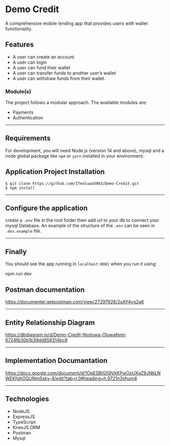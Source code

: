 # Demo Credit
A comprehensive mobile lending app that provides users with wallet functionality.

## Features

  *   A user can create an account
  *   A user can login
  *   A user can fund their wallet
  *   A user can transfer funds to another user’s wallet
  *   A user can withdraw funds from their wallet.

### Module(s)
The project follows a modular approach. The available modules are:
- Payments
- Authentication

---

## Requirements

For development, you will need Node.js (version 14 and above), mysql and a node global package like `npm` or `yarn` installed in your environment.


## Application Project Installation

    $ git clone https://github.com/Ifeoluwa5983/Demo-Credit.git
    $ npm install


---

## Configure the application

create a  `.env` file in the root folder then add url to your db to connect your mysql Database.
An example of the structure of the `.env` can be seen in `.env.example` file.

---

## Finally
You should see the app running in `localhost:8081` when you run it using:

npm run dev


## Postman documentation
https://documenter.getpostman.com/view/27297926/2sAY4vg2aK
___

## Entity Relationship Diagram
https://dbdiagram.io/d/Demo-Credit-Ifeoluwa-Oluwafemi-6724fb30b1b39dd858314bc8

---

## Implementation Documantation
https://docs.google.com/document/d/1OpESBIG59VkKPwOxUXqZ9JNkLNWEKfghOQUNmSxkv-4/edit?tab=t.0#heading=h.9721n3vhum4

---

## Technologies

- NodeJS
- ExpressJS
- TypeScript
- KnexJS ORM
- Postman
- Mysql




